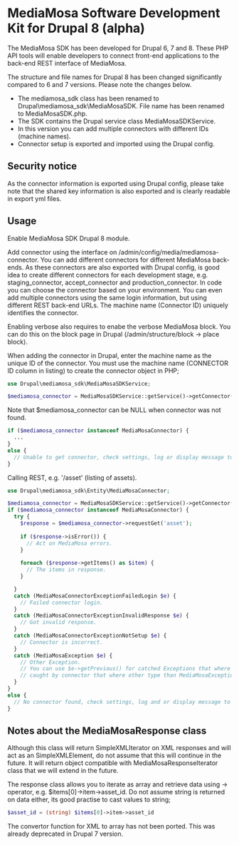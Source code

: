 MediaMosa Software Development Kit for Drupal 8 (alpha)
=======================================================

The MediaMosa SDK has been developed for Drupal 6, 7 and 8. These PHP API tools will enable developers to connect 
front-end applications to the back-end REST interface of MediaMosa.

The structure and file names for Drupal 8 has been changed significantly compared to 6 and 7 versions. Please note the
changes below.

- The mediamosa_sdk class has been renamed to Drupal\mediamosa_sdk\MediaMosaSDK. File name has been renamed to 
MediaMosaSDK.php.
- The SDK contains the Drupal service class MediaMosaSDKService.
- In this version you can add multiple connectors with different IDs (machine names).
- Connector setup is exported and imported using the Drupal config.

Security notice
---------------

As the connector information is exported using Drupal config, please take note that the shared key information is also
exported and is clearly readable in export yml files.

Usage
-----

Enable MediaMosa SDK Drupal 8 module.

Add connector using the interface on /admin/config/media/mediamosa-connector. You can add different connectors for
different MediaMosa back-ends. As these connectors are also exported with Drupal config, is good idea to create 
different connectors for each development stage, e.g. staging_connector, accept_connector and production_connector. In 
code you can choose the connector based on your environment. You can even add multiple connectors using the same login
information, but using different REST back-end URLs. The machine name (Connector ID) uniquely identifies the connector.

Enabling verbose also requires to enabe the verbose MediaMosa block. You can do this on the block page in Drupal 
(/admin/structure/block -> place block).

When adding the connector in Drupal, enter the machine name as the unique ID of the connector. You must use the machine 
name (CONNECTOR ID column in listing) to create the connector object in PHP;

```php
use Drupal\mediamosa_sdk\MediaMosaSDKService;

$mediamosa_connector = MediaMosaSDKService::getService()->getConnector('accept_connector');
```

Note that $mediamosa_connector can be NULL when connector was not found.

```php
if ($mediamosa_connector instanceof MediaMosaConnector) {
  ...
}
else {
  // Unable to get connector, check settings, log or display message to user.
}
```

Calling REST, e.g. '/asset' (listing of assets).

```php
use Drupal\mediamosa_sdk\Entity\MediaMosaConnector;

$mediamosa_connector = MediaMosaSDKService::getService()->getConnector('test');
if ($mediamosa_connector instanceof MediaMosaConnector) {
  try {
    $response = $mediamosa_connector->requestGet('asset');
    
    if ($response->isError()) {
      // Act on MediaMosa errors.
    }
    
    foreach ($response->getItems() as $item) {
      // The items in response.
    }

  }
  catch (MediaMosaConnectorExceptionFailedLogin $e) {
    // Failed connector login.
  }
  catch (MediaMosaConnectorExceptionInvalidResponse $e) {
    // Got invalid response.
  }
  catch (MediaMosaConnectorExceptionNotSetup $e) {
    // Connector is incorrect.
  }
  catch (MediaMosaException $e) {
    // Other Exception.
    // You can use $e->getPrevious() for catched Exceptions that where
    // caught by connector that where other type than MediaMosaException.
  }
}
else {
  // No connector found, check settings, log and or display message to user.
}
```

Notes about the MediaMosaResponse class
---------------------------------------

Although this class will return SimpleXMLIterator on XML responses and will act as an SimpleXMLElement, do not assume 
that this will continue in the future. It will return object compatible with MediaMosaResponseIterator class that we
will extend in the future. 

The response class allows you to iterate as array and retrieve data using -> operator, e.g. $items[0]->item->asset_id.
Do not assume string is returned on data either, its good practise to cast values to string;
```php
$asset_id = (string) $items[0]->item->asset_id
```

The convertor function for XML to array has not been ported. This was already deprecated in Drupal 7 version.
